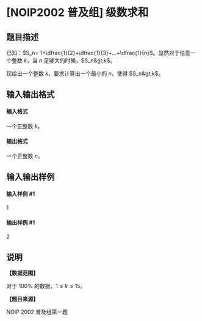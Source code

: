 
# [NOIP2002 普及组] 级数求和
## 题目描述
已知：$S_n= 1+\dfrac{1}{2}+\dfrac{1}{3}+…+\dfrac{1}{n}$。显然对于任意一个整数 $k$，当 $n$ 足够大的时候，$S_n&gt;k$。

现给出一个整数 $k$，要求计算出一个最小的 $n$，使得 $S_n&gt;k$。

## 输入输出格式
#### 输入格式

一个正整数 $k$。

#### 输出格式

一个正整数 $n$。
## 输入输出样例
#### 输入样例 #1
1

#### 输出样例 #1
2

## 说明
**【数据范围】**

对于 $100\%$ 的数据，$1\le k \le 15$。

**【题目来源】**

NOIP 2002 普及组第一题
 